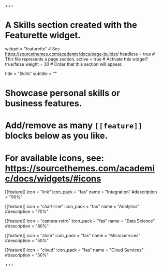 +++
# A Skills section created with the Featurette widget.
widget = "featurette"  # See https://sourcethemes.com/academic/docs/page-builder/
headless = true  # This file represents a page section.
active = true  # Activate this widget? true/false
weight = 30  # Order that this section will appear.

title = "Skills"
subtitle = ""

# Showcase personal skills or business features.
# 
# Add/remove as many `[[feature]]` blocks below as you like.
# 
# For available icons, see: https://sourcethemes.com/academic/docs/widgets/#icons

[[feature]]
  icon = "link"
  icon_pack = "fas"
  name = "Integration"
  #description = "90%"

[[feature]]
  icon = "chart-line"
  icon_pack = "fas"
  name = "Analytics"
  #description = "70%"  

[[feature]]
  icon = "camera-retro"
  icon_pack = "fas"
  name = "Data Science"
  #description = "80%"

[[feature]]
  icon = "atom"
  icon_pack = "fas"
  name = "Microservices"
  #description = "50%"

[[feature]]
  icon = "cloud"
  icon_pack = "fas"
  name = "Cloud Services"
  #description = "50%"
  

+++
